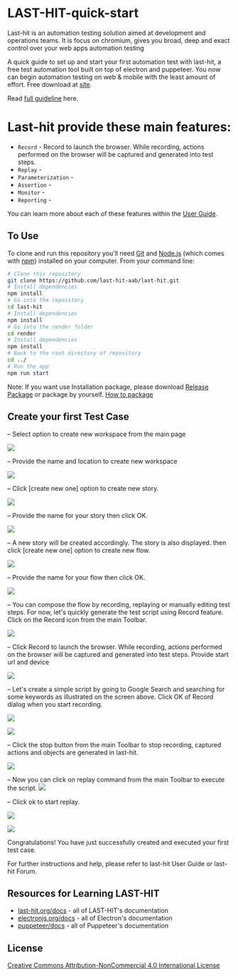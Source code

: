 # LAST-HIT-quick-start

Last-hit is an automation testing solution aimed at development and operations teams.
It is focus on chromium, gives you broad, deep and exact control over your web apps automation testing

A quick guide to set up and start your first automation test with last-hit, a free test automation tool built on top of electron and puppeteer. You now can begin automation testing on web & mobile with the least amount of effort. Free download at [site](www.last-hit.com).

Read [full guideline](https://last-hit.org/docs/tutorial/user-guide) here.

# Last-hit provide these main features:

- `Record` - Record to launch the browser. While recording, actions performed on the browser will be captured and generated into test steps.
- `Replay` - 
- `Parameterization` - 
- `Assertion` - 
- `Monitor` - 
- `Reporting` - 

You can learn more about each of these features within the [User Guide](https://last-hit.org/docs/tutorial/user-guide).

## To Use

To clone and run this repository you'll need [Git](https://git-scm.com) and [Node.js](https://nodejs.org/en/download/) (which comes with [npm](http://npmjs.com)) installed on your computer. From your command line:

```bash
# Clone this repository
git clone https://github.com/last-hit-aab/last-hit.git
# Install dependencies
npm install
# Go into the repository
cd last-hit
# Install dependencies
npm install
# Go into the render folder
cd render
# Install dependencies
npm install
# Back to the root directory of repository
cd ../
# Run the app
npm run start
```

Note: If you want use Installation package, please download [Release Package](https://last-hit.org/release/download) or package by yourself. [How to package](https://last-hit.org/docs/tutorial/user-guide/howToPackage)

## Create your first Test Case

–  Select option to create new workspace from the main page

![](/docs/_docs/media/mainPage.png) 

–  Provide the name and location to create new workspace

![](/docs/_docs/media/mainPage2.png) 

–  Click [create new one] option to create new story.

![](/docs/_docs/media/workspacePage1.png) 

–  Provide the name for your story then click OK.

![](/docs/_docs/media/workspacePage2.png) 

–  A new story will be created accordingly. The story is also displayed. then click [create new one] option to create new flow.

![](/docs/_docs/media/workspacePage3.png) 

–  Provide the name for your flow then click OK.

![](/docs/_docs/media/workspacePage4.png) 

–  You can compose the flow by recording, replaying or manually editing test steps. For now, let's quickly generate the test script using Record feature. Click on the Record icon from the main Toolbar.

![](/docs/_docs/media/workspacePage5.png) 

–  Click Record to launch the browser. While recording, actions performed on the browser will be captured and generated into test steps. Provide start url and device

![](/docs/_docs/media/record1.png) 

–  Let's create a simple script by going to Google Search and searching for some keywords as illustrated on the screen above. Click OK of Record dialog when you start recording.

![](/docs/_docs/media/record2.png) 

![](/docs/_docs/media/record4.png) 

–  Click the stop button from the main Toolbar to stop recording, captured actions and objects are generated in last-hit.

![](/docs/_docs/media/record5.png) 

–  Now you can click on replay command from the main Toolbar to execute the script.
![](/docs/_docs/media/replay1.png) 

–  Click ok to start replay.

![](/docs/_docs/media/replay2.png) 

![](/docs/_docs/media/replay3.png)

Congratulations! You have just successfully created and executed your first test case.

For further instructions and help, please refer to last-hit User Guide or last-hit Forum.

## Resources for Learning LAST-HIT

- [last-hit.org/docs](https://last-hit.org/docs) - all of LAST-HIT's documentation
- [electronjs.org/docs](https://electronjs.org/docs) - all of Electron's documentation
- [puppeteer/docs](https://github.com/GoogleChrome/puppeteer/tree/master/docs) - all of Puppeteer's documentation


## License

[Creative Commons Attribution-NonCommercial 4.0 International License](http://creativecommons.org/licenses/by-nc/4.0/)
